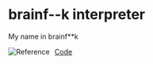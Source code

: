 # brainf--k interpreter
My name in brainf**k

[Code](https://www.jdoodle.com/execute-brainfuck-online)
<img src="https://upload.wikimedia.org/wikipedia/commons/d/dd/ASCII-Table.svg"
     alt="Reference"
     style="float: left; margin-right: 10px;" />
